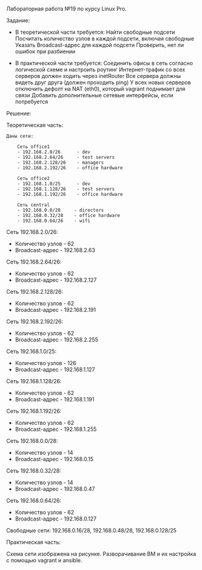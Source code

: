 Лабораторная работа №19 по курсу Linux Pro.

Задание:
 - В теоретической части требуется: 
     Найти свободные подсети
     Посчитать количество узлов в каждой подсети, включая свободные
     Указать Broadcast-адрес для каждой подсети
     Проверить, нет ли ошибок при разбиении

 - В практической части требуется: 
     Соединить офисы в сеть согласно логической схеме и настроить роутинг
     Интернет-трафик со всех серверов должен ходить через inetRouter
     Все сервера должны видеть друг друга (должен проходить ping)
     У всех новых серверов отключить дефолт на NAT (eth0), который vagrant поднимает для связи
     Добавить дополнительные сетевые интерфейсы, если потребуется



Решение:

Теоретическая часть:

	Даны сети:

		Сеть office1
		- 192.168.2.0/26      - dev
		- 192.168.2.64/26     - test servers
		- 192.168.2.128/26    - managers
		- 192.168.2.192/26    - office hardware

		Сеть office2
		- 192.168.1.0/25      - dev
		- 192.168.1.128/26    - test servers
		- 192.168.1.192/26    - office hardware

		Сеть central
		- 192.168.0.0/28     - directors
		- 192.168.0.32/28    - office hardware
		- 192.168.0.64/26    - wifi

Сеть 192.168.2.0/26:
 - Количество узлов - 62
 - Broadcast-адрес - 192.168.2.63

Сеть 192.168.2.64/26:
 - Количество узлов - 62
 - Broadcast-адрес - 192.168.2.127

Сеть 192.168.2.128/26:
 - Количество узлов - 62
 - Broadcast-адрес - 192.168.2.191

Сеть 192.168.2.192/26:
 - Количество узлов - 62
 - Broadcast-адрес - 192.168.2.255

Сеть 192.168.1.0/25:
 - Количество узлов - 126
 - Broadcast-адрес - 192.168.1.127

Сеть 192.168.1.128/26:
 - Количество узлов - 62
 - Broadcast-адрес - 192.168.1.191

Сеть 192.168.1.192/26:
 - Количество узлов - 62
 - Broadcast-адрес - 192.168.1.255

Сеть 192.168.0.0/28:
 - Количество узлов - 14
 - Broadcast-адрес - 192.168.0.15

Сеть 192.168.0.32/28:
 - Количество узлов - 14
 - Broadcast-адрес - 192.168.0.47

Сеть 192.168.0.64/26:
 - Количество узлов - 62
 - Broadcast-адрес - 192.168.0.127

Свободные сети:
192.168.0.16/28, 192.168.0.48/28, 192.168.0.128/25

Практическая часть:

Схема сети изображена на рисунке.
Разворачивание ВМ и их настройка с помощью vagrant и ansible.